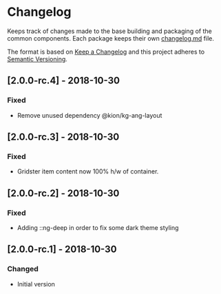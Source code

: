 # Changelog
Keeps track of changes made to the base building and packaging of the common components. Each package keeps their own [changelog.md](http://keepachangelog.com/en/1.0.0/) file.

The format is based on [Keep a Changelog](http://keepachangelog.com/en/1.0.0/)
and this project adheres to [Semantic Versioning](http://semver.org/spec/v2.0.0.html).


## [2.0.0-rc.4] - 2018-10-30
### Fixed
- Remove unused dependency @kion/kg-ang-layout

## [2.0.0-rc.3] - 2018-10-30
### Fixed
- Gridster item content now 100% h/w of container.

## [2.0.0-rc.2] - 2018-10-30
### Fixed
- Adding ::ng-deep in order to fix some dark theme styling

## [2.0.0-rc.1] - 2018-10-30
### Changed
- Initial version

